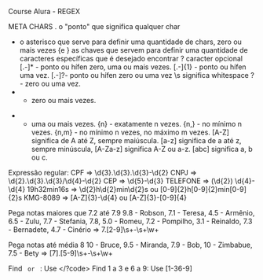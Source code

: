 Course Alura - REGEX

META CHARS
. o "ponto" que significa qualquer char
* o asterisco que serve para definir uma quantidade de chars, zero ou mais vezes
{e } as chaves que servem para definir uma quantidade de caracteres específicas que é desejado encontrar
? caracter opcional
[.-]* - ponto ou hífen zero, uma ou mais vezes.
[.-]{1} - ponto ou hífen uma vez.
[.-]?- ponto ou hífen zero ou uma vez
\s significa whitespace
? - zero ou uma vez.
* - zero ou mais vezes.
+ - uma ou mais vezes.
{n} - exatamente n vezes.
{n,} - no mínimo n vezes.
{n,m} - no mínimo n vezes, no máximo m vezes.
[A-Z] significa de A até Z, sempre maiúscula.
[a-z] significa de a até z, sempre minúscula,
[A-Za-z] significa A-Z ou a-z.
[abc] significa a, b ou c.


Expressão regular:
CPF => \d{3}\.\d{3}\.\d{3}\-\d{2}
CNPJ => \d{2}\.\d{3}\.\d{3}/\d{4}-\d{2}
CEP => \d{5}\-\d{3}
TELEFONE => \(\d{2}\) \d{4}\-\d{4}
19h32min16s => \d{2}h\d{2}min\d{2}s ou [0-9]{2}h[0-9]{2}min[0-9]{2}s
KMG-8089 => [A-Z]{3}-\d{4} ou [A-Z]{3}-[0-9]{4}

Pega notas maiores que 7.2 até 7.9
9.8 - Robson, 7.1 - Teresa, 4.5 - Armênio, 6.5 - Zulu, 7.7 - Stefania, 7.8, 5.0 - Romeu, 7.2 - Pompilho, 3.1 - Reinaldo, 7.3 - Bernadete, 4.7 - Cinério => 7\.[2-9]\s+-\s+\w+

Pega notas até média 8
10 - Bruce, 9.5 - Miranda, 7.9    - Bob, 10 - Zimbabue, 7.5 - Bety => [7]\.[5-9]\s+-\s+\w+



Find <code> or </code> : Use </?code>
Find 1 a 3 e 6 a 9: Use [1-36-9]

